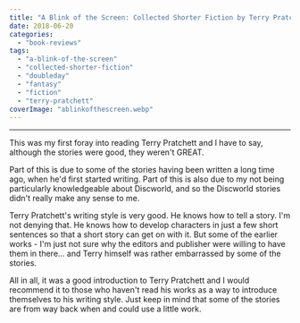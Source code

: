 ```yaml
---
title: "A Blink of the Screen: Collected Shorter Fiction by Terry Pratchett"
date: 2018-06-20
categories: 
  - "book-reviews"
tags: 
  - "a-blink-of-the-screen"
  - "collected-shorter-fiction"
  - "doubleday"
  - "fantasy"
  - "fiction"
  - "terry-pratchett"
coverImage: "ablinkofthescreen.webp"
---
```


* * *

This was my first foray into reading Terry Pratchett and I have to say, although the stories were good, they weren't GREAT.

Part of this is due to some of the stories having been written a long time ago, when he'd first started writing. Part of this is also due to my not being particularly knowledgeable about Discworld, and so the Discworld stories didn't really make any sense to me.

Terry Pratchett's writing style is very good. He knows how to tell a story. I'm not denying that. He knows how to develop characters in just a few short sentences so that a short story can get on with it. But some of the earlier works - I'm just not sure why the editors and publisher were willing to have them in there… and Terry himself was rather embarrassed by some of the stories.

All in all, it was a good introduction to Terry Pratchett and I would recommend it to those who haven't read his works as a way to introduce themselves to his writing style. Just keep in mind that some of the stories are from way back when and could use a little work.
